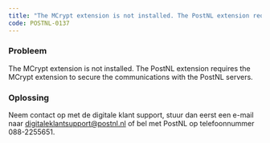 ```yaml
---
title: "The MCrypt extension is not installed. The PostNL extension requires the MCrypt extension to secure the communications with the PostNL servers."
code: POSTNL-0137
---
```



<p><h3>Probleem</h3></p><p>The MCrypt extension is not installed. The PostNL extension requires the MCrypt extension to secure the communications with the PostNL servers.</p><p><h3>Oplossing</h3></p><p>Neem contact op met de digitale klant support, stuur dan eerst een e-mail naar <a href="mailto:digitaleklantsupport@postnl.nl" class="external-link" rel="nofollow">digitaleklantsupport@postnl.nl</a> of bel met PostNL op telefoonnummer 088-2255651.</p>
